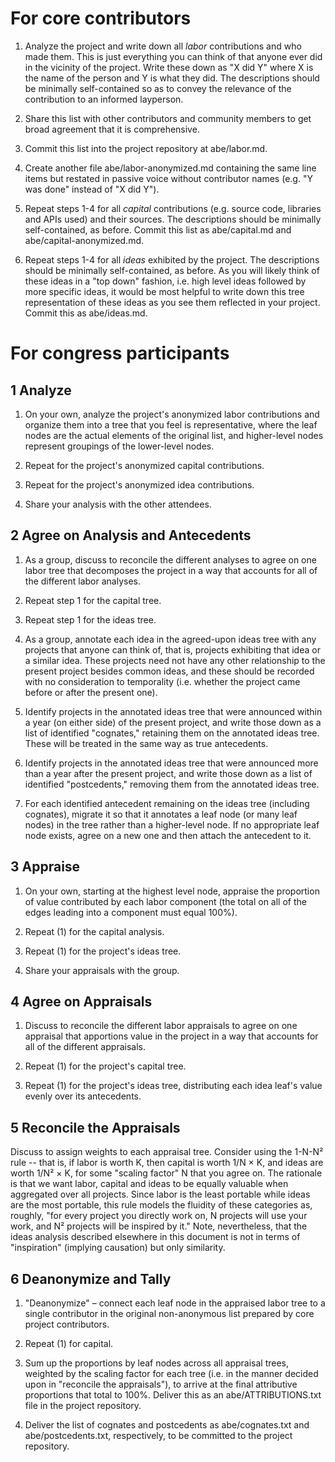 # For core contributors

1. Analyze the project and write down all _labor_ contributions and who made them. This is just everything you can think of that anyone ever did in the vicinity of the project. Write these down as "X did Y" where X is the name of the person and Y is what they did. The descriptions should be minimally self-contained so as to convey the relevance of the contribution to an informed layperson.

2. Share this list with other contributors and community members to get broad agreement that it is comprehensive.

3. Commit this list into the project repository at abe/labor.md.

4. Create another file abe/labor-anonymized.md containing the same line items but restated in passive voice without contributor names (e.g. "Y was done" instead of "X did Y").

5. Repeat steps 1-4 for all _capital_ contributions (e.g. source code, libraries and APIs used) and their sources. The descriptions should be minimally self-contained, as before. Commit this list as abe/capital.md and abe/capital-anonymized.md.

6. Repeat steps 1-4 for all _ideas_ exhibited by the project. The descriptions should be minimally self-contained, as before. As you will likely think of these ideas in a "top down" fashion, i.e. high level ideas followed by more specific ideas, it would be most helpful to write down this tree representation of these ideas as you see them reflected in your project. Commit this as abe/ideas.md.

# For congress participants

## 1 Analyze

1. On your own, analyze the project's anonymized labor contributions and organize them into a tree that you feel is representative, where the leaf nodes are the actual elements of the original list, and higher-level nodes represent groupings of the lower-level nodes.

2. Repeat for the project's anonymized capital contributions.

3. Repeat for the project's anonymized idea contributions.

4. Share your analysis with the other attendees.

## 2 Agree on Analysis and Antecedents

1. As a group, discuss to reconcile the different analyses to agree on one labor tree that decomposes the project in a way that accounts for all of the different labor analyses.

2. Repeat step 1 for the capital tree.

3. Repeat step 1 for the ideas tree.

4. As a group, annotate each idea in the agreed-upon ideas tree with any projects that anyone can think of, that is, projects exhibiting that idea or a similar idea. These projects need not have any other relationship to the present project besides common ideas, and these should be recorded with no consideration to temporality (i.e. whether the project came before or after the present one).

5. Identify projects in the annotated ideas tree that were announced within a year (on either side) of the present project, and write those down as a list of identified "cognates," retaining them on the annotated ideas tree. These will be treated in the same way as true antecedents.

6. Identify projects in the annotated ideas tree that were announced more than a year after the present project, and write those down as a list of identified "postcedents," removing them from the annotated ideas tree.

7. For each identified antecedent remaining on the ideas tree (including cognates), migrate it so that it annotates a leaf node (or many leaf nodes) in the tree rather than a higher-level node. If no appropriate leaf node exists, agree on a new one and then attach the antecedent to it.

## 3 Appraise

1. On your own, starting at the highest level node, appraise the proportion of value contributed by each labor component (the total on all of the edges leading into a component must equal 100%).

2. Repeat (1) for the capital analysis.

3. Repeat (1) for the project's ideas tree.

4. Share your appraisals with the group.

## 4 Agree on Appraisals

1. Discuss to reconcile the different labor appraisals to agree on one appraisal that apportions value in the project in a way that accounts for all of the different appraisals.

2. Repeat (1) for the project's capital tree.

3. Repeat (1) for the project's ideas tree, distributing each idea leaf's value evenly over its antecedents.

## 5 Reconcile the Appraisals

Discuss to assign weights to each appraisal tree. Consider using the 1-N-N² rule -- that is, if labor is worth K, then capital is worth 1/N × K, and ideas are worth 1/N² × K, for some "scaling factor" N that you agree on. The rationale is that we want labor, capital and ideas to be equally valuable when aggregated over all projects. Since labor is the least portable while ideas are the most portable, this rule models the fluidity of these categories as, roughly, "for every project you directly work on, N projects will use your work, and N² projects will be inspired by it." Note, nevertheless, that the ideas analysis described elsewhere in this document is not in terms of "inspiration" (implying causation) but only similarity.

## 6 Deanonymize and Tally

1. "Deanonymize" – connect each leaf node in the appraised labor tree to a single contributor in the original non-anonymous list prepared by core project contributors.

2. Repeat (1) for capital.

3. Sum up the proportions by leaf nodes across all appraisal trees, weighted by the scaling factor for each tree (i.e. in the manner decided upon in "reconcile the appraisals"), to arrive at the final attributive proportions that total to 100%. Deliver this as an abe/ATTRIBUTIONS.txt file in the project repository.

4. Deliver the list of cognates and postcedents as abe/cognates.txt and abe/postcedents.txt, respectively, to be committed to the project repository.
